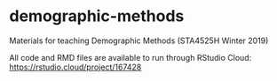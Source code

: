# demographic-methods
Materials for teaching Demographic Methods (STA4525H Winter 2019)

All code and RMD files are available to run through RStudio Cloud: https://rstudio.cloud/project/167428
